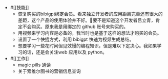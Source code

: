 - #[[技能]]
    - 恢复购买的bibigpt绑定会员。看来独立开发者的应用距离完善还有很大的差距，这个产品的使用体验并不好。要不是知道这个开发者吕立青，肯定不会购买。原来我是用绑定的 github 账号来购买的。
    - 用视频来学习内容是必备的，我当时也是基于这样的想法才购买的会员。
    - 设置了一个快捷方式，利用 bibigpt 快速为视频生成总结。
    - 想要学习一些花时间但见效慢的编程知识，但是难以下定决心。我如果学习的话，还是会关注web 应用以及 python。
- #[[工作]]
    - magic pills 通读
    - 关于索维尔图书的营销信息查询
